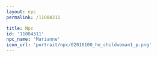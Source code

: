 ```yaml
---
layout: npc
permalink: /11004311

title: Npc
id: '11004311'
npc_name: 'Marianne'
icon_url: 'portrait/npc/02010100_he_childwoman1_p.png'
---
```

